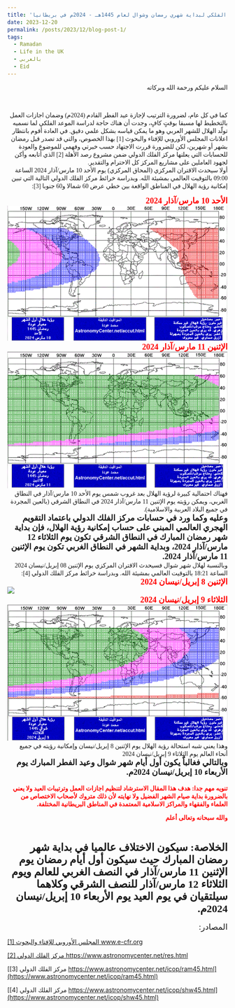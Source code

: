 ```yaml
---
title: 'الحساب الفلكي لبداية شهري رمضان وشوال لعام 1445هـ - 2024م في بريطانيا'
date: 2023-12-20
permalink: /posts/2023/12/blog-post-1/
tags:
  - Ramadan
  - Life in the UK
  - بالعربي
  - Eid
---
```

<div dir="rtl"><span style="font-family:Tahoma;">
السلام عليكم ورحمة الله وبركاته

</span></div>
<br>
<div dir="rtl"><span style="font-family:Tahoma;">
كما في كل عام، لضرورة الترتيب لإجازة عيد الفطر القادم (2024م) وضمان اجازات العمل بالتخطيط لها مسبقا بوقتٍ كافٍ، وجدت أن هناك حاجة لدراسة الموعد الفلكي لما نسميه تولّد الهلال للشهر العربي وهو ما يمكن قياسه بشكل علمي دقيق. في العادة أقوم بانتظار اعلانات المجلس الأوروبي للإفتاء والبحوث [1] بهذا الخصوص، والتي قد تصدر قبل رمضان بشهر أو شهرين، لكن للضرورة قررت الاجتهاد حسب خبرتي وفهمي للموضوع والعودة للحسابات التي يعلنها مركز الفلك الدولي ضمن مشروع رصد الأهلة [2] الذي أتابعه وأكن لجهود العاملين على مشاريع المركز كل الاحترام والتقدير.
</span></div>

<div dir="rtl"><span style="font-family:Tahoma;">
أولا سيحدث الاقتران المركزي (المحاق المركزي) يوم الأحد 10 مارس/آذار 2024 الساعة 09:00 بالتوقيت العالمي بمشيئة الله. وبدراسة خرائط مركز الفلك الدولي التالية التي تبين إمكانية رؤية الهلال في المناطق الواقعة بين خطي عرض 60 شمالا و60 جنوبا [3]:

</span></div>

<div dir="rtl"><span style="font-family:Tahoma; font-size:14pt; font-weight: bold; color:red;">الأحد 10 مارس/آذار 2024</span></div>
<img src='/images/ram45_1.gif'>

<div dir="rtl"><span style="font-family:Tahoma; font-size:14pt; font-weight: bold; color:red;">الإثنين 11 مارس/آذار 2024
</span></div>
<img src='/images/ram45_2.gif'>

<br>

<div dir="rtl"><span style="font-family:Tahoma;">
 فهناك احتمالية كبيرة لرؤية الهلال بعد غروب شمس يوم الأحد 10 مارس/آذار في النطاق الغربي، ويمكن رؤيته يوم الإثنين 11 مارس/آذار 2024 في النطاق الشرقي (بالعين المجردة في جميع البلاد العربية والاسلامية).
</span></div>

<div dir="rtl"><span style="font-family:Tahoma; font-size:14pt; font-weight: bold;">وعليه وكما ورد في حسابات مركز الفلك الدولي باعتماد التقويم الهجري العالمي المبني على حساب إمكانية رؤية الهلال، فإن بداية شهر رمضان المبارك في النطاق الشرقي تكون يوم الثلاثاء 12 مارس/آذار 2024، وبداية الشهر في النطاق الغربي تكون يوم الإثنين 11 مارس/آذار 2024.</span></div>

<div dir="rtl"><span style="font-family:Tahoma;">
وبالنسبة لهلال شهر شوال فسيحدث الاقتران المركزي يوم الإثنين 08 إبريل/نيسان 2024 الساعة 18:21 بالتوقيت العالمي بمشيئة الله. وبدراسة خرائط مركز الفلك الدولي [4]:
</span></div>


<div dir="rtl"><span style="font-family:Tahoma; font-size:14pt; font-weight: bold; color:red;">الإثنين 8 إبريل/نيسان 2024</span></div>
<img src='/images/shw45_1.jpg'>

<div dir="rtl"><span style="font-family:Tahoma; font-size:14pt; font-weight: bold; color:red;">الثلاثاء 9 إبريل/نيسان 2024</span></div>
<img src='/images/shw45_2.gif'>

<br>

<div dir="rtl"><span style="font-family:Tahoma;">
وهذا يعني شبه استحالة رؤية الهلال يوم الإثنين 8 إبريل/نيسان وإمكانية رؤيته في جميع أنحاء العالم يوم الثلاثاء 9 إبريل/نيسان 2024</span></div>

<div dir="rtl"><span style="font-family:Tahoma;font-size:14pt; font-weight: bold">وبالتالي فغالباٌ يكون أول أيام شهر شوال وعيد الفطر المبارك يوم الأربعاء 10 إبريل/نيسان 2024م.
</span></div>

<br>

<div dir="rtl"><span style="font-family:Tahoma;font-weight: bold; color:red;">
تنويه مهم جدا: هدف هذا المقال الاسترشاد لتنظيم اجازات العمل وترتيبات العيد ولا يعني بالضرورة بداية صيام الشهر الفضيل ولا نهايته لأن ذلك متروك لأصحاب الاختصاص من العلماء والفقهاء والمراكز الاسلامية المعتمدة في المناطق البريطانية المختلفة.

والله سبحانه وتعالى أعلم
</span></div>
<br>

<div dir="rtl"><span style="font-family:Tahoma;font-size:18pt; font-weight: bold">الخلاصة: سيكون الاختلاف عالميا في بداية شهر رمضان المبارك حيث سيكون أول أيام رمضان يوم الإثنين 11 مارس/آذار في النصف الغربي للعالم ويوم الثلاثاء 12 مارس/آذار للنصف الشرقي وكلاهما سيلتقيان في يوم العيد يوم الأربعاء 10 إبريل/نيسان 2024م.
</span></div>

<br>
<div dir="rtl"><span style="font-family:Tahoma;font-size:14pt;">المصادر:</span></div>


[[1] المجلس الأوروبي للإفتاء والبحوث www.e-cfr.org ](https://www.e-cfr.org/)
 
[[2] مركز الفلك الدولي https://www.astronomycenter.net/res.html ](https://www.astronomycenter.net/res.html)

[[3] مركز الفلك الدولي https://www.astronomycenter.net/icop/ram45.html](https://www.astronomycenter.net/icop/ram45.html)

[[4] مركز الفلك الدولي https://www.astronomycenter.net/icop/shw45.html](https://www.astronomycenter.net/icop/shw45.html)

